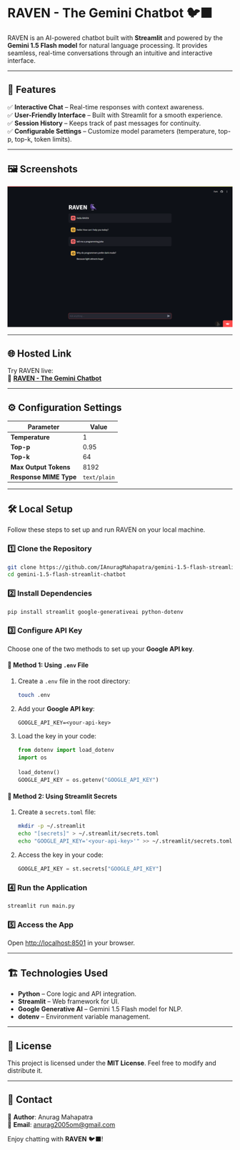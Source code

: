 # RAVEN - The Gemini Chatbot 🐦‍⬛

RAVEN is an AI-powered chatbot built with **Streamlit** and powered by the **Gemini 1.5 Flash model** for natural language processing. It provides seamless, real-time conversations through an intuitive and interactive interface.

---

## 🚀 Features

✅ **Interactive Chat** – Real-time responses with context awareness.  
✅ **User-Friendly Interface** – Built with Streamlit for a smooth experience.  
✅ **Session History** – Keeps track of past messages for continuity.  
✅ **Configurable Settings** – Customize model parameters (temperature, top-p, top-k, token limits).  

---

## 🖼️ Screenshots

![Screenshot](https://github.com/IAnuragMahapatra/gemini-1.5-flash-streamlit-chatbot/blob/386d4e4f3ac70920a1354e413d1a23ce1490d255/Screenshots/Screenshot1.png)

---

## 🌐 Hosted Link

Try RAVEN live:  
🔗 **[RAVEN - The Gemini Chatbot](https://gemini-15-flash-app-chatbot.streamlit.app/)**

---

## ⚙️ Configuration Settings

| Parameter           | Value  |
|---------------------|--------|
| **Temperature**     | 1      |
| **Top-p**          | 0.95   |
| **Top-k**          | 64     |
| **Max Output Tokens** | 8192  |
| **Response MIME Type** | `text/plain` |

---

## 🛠️ Local Setup

Follow these steps to set up and run RAVEN on your local machine.

### 1️⃣ Clone the Repository
```bash
git clone https://github.com/IAnuragMahapatra/gemini-1.5-flash-streamlit-chatbot.git
cd gemini-1.5-flash-streamlit-chatbot
```

### 2️⃣ Install Dependencies
```bash
pip install streamlit google-generativeai python-dotenv
```

### 3️⃣ Configure API Key  
Choose one of the two methods to set up your **Google API key**.

#### 🔹 Method 1: Using `.env` File
1. Create a `.env` file in the root directory:
   ```bash
   touch .env
   ```
2. Add your **Google API key**:
   ```text
   GOOGLE_API_KEY=<your-api-key>
   ```
3. Load the key in your code:
   ```python
   from dotenv import load_dotenv
   import os
   
   load_dotenv()
   GOOGLE_API_KEY = os.getenv("GOOGLE_API_KEY")
   ```

#### 🔹 Method 2: Using Streamlit Secrets  
1. Create a `secrets.toml` file:
   ```bash
   mkdir -p ~/.streamlit
   echo "[secrets]" > ~/.streamlit/secrets.toml
   echo "GOOGLE_API_KEY='<your-api-key>'" >> ~/.streamlit/secrets.toml
   ```
2. Access the key in your code:
   ```python
   GOOGLE_API_KEY = st.secrets["GOOGLE_API_KEY"]
   ```

### 4️⃣ Run the Application
```bash
streamlit run main.py
```

### 5️⃣ Access the App  
Open [http://localhost:8501](http://localhost:8501) in your browser.

---

## 🏗️ Technologies Used

- **Python** – Core logic and API integration.  
- **Streamlit** – Web framework for UI.  
- **Google Generative AI** – Gemini 1.5 Flash model for NLP.  
- **dotenv** – Environment variable management.  

---

## 📜 License

This project is licensed under the **MIT License**. Feel free to modify and distribute it.

---

## 📧 Contact

📌 **Author**: Anurag Mahapatra  
📩 **Email**: [anurag2005om@gmail.com](mailto:anurag2005om@gmail.com)  

Enjoy chatting with **RAVEN** 🐦‍⬛!
